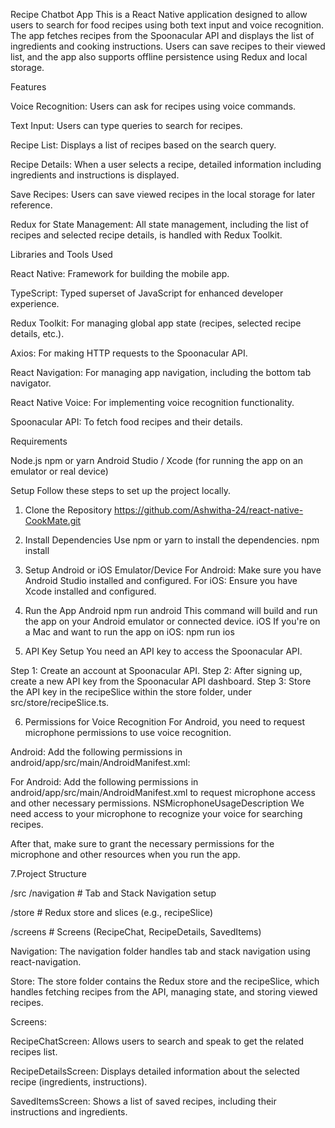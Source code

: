 Recipe Chatbot App
This is a React Native application designed to allow users to search for food recipes using both text input and voice recognition. The app fetches recipes from the Spoonacular API and displays the list of ingredients and cooking instructions. Users can save recipes to their viewed list, and the app also supports offline persistence using Redux and local storage.

Features

Voice Recognition: Users can ask for recipes using voice commands.

Text Input: Users can type queries to search for recipes.

Recipe List: Displays a list of recipes based on the search query.

Recipe Details: When a user selects a recipe, detailed information including ingredients and instructions is displayed.

Save Recipes: Users can save viewed recipes in the local storage for later reference.

Redux for State Management: All state management, including the list of recipes and selected recipe details, is handled with Redux Toolkit.

Libraries and Tools Used

React Native: Framework for building the mobile app.

TypeScript: Typed superset of JavaScript for enhanced developer experience.

Redux Toolkit: For managing global app state (recipes, selected recipe details, etc.).

Axios: For making HTTP requests to the Spoonacular API.

React Navigation: For managing app navigation, including the bottom tab navigator.

React Native Voice: For implementing voice recognition functionality.

Spoonacular API: To fetch food recipes and their details.


Requirements

Node.js
npm or yarn
Android Studio / Xcode (for running the app on an emulator or real device)

Setup
Follow these steps to set up the project locally.

1. Clone the Repository
https://github.com/Ashwitha-24/react-native-CookMate.git

2. Install Dependencies
Use npm or yarn to install the dependencies.
npm install
3. Setup Android or iOS Emulator/Device
For Android: Make sure you have Android Studio installed and configured.
For iOS: Ensure you have Xcode installed and configured.
4. Run the App
Android
npm run android
This command will build and run the app on your Android emulator or connected device.
iOS
If you're on a Mac and want to run the app on iOS:
npm run ios
5. API Key Setup
You need an API key to access the Spoonacular API.

Step 1: Create an account at Spoonacular API.
Step 2: After signing up, create a new API key from the Spoonacular API dashboard.
Step 3: Store the API key in the recipeSlice within the store folder, under src/store/recipeSlice.ts.

6. Permissions for Voice Recognition
For Android, you need to request microphone permissions to use voice recognition.

Android: Add the following permissions in android/app/src/main/AndroidManifest.xml:
<uses-permission android:name="android.permission.RECORD_AUDIO" />
<uses-permission android:name="android.permission.INTERNET" />



For Android:
Add the following permissions in android/app/src/main/AndroidManifest.xml to request microphone access and other necessary permissions.
<key>NSMicrophoneUsageDescription</key>
<string>We need access to your microphone to recognize your voice for searching recipes.</string>


After that, make sure to grant the necessary permissions for the microphone and other resources when you run the app.


7.Project Structure

/src
  /navigation              # Tab and Stack Navigation setup

  /store                   # Redux store and slices (e.g., recipeSlice)

  /screens                 # Screens (RecipeChat, RecipeDetails, SavedItems)

Navigation: The navigation folder handles tab and stack navigation using react-navigation.

Store: The store folder contains the Redux store and the recipeSlice, which handles fetching recipes from the API, managing state, and storing viewed recipes.

Screens:

RecipeChatScreen: Allows users to search and speak to get the related recipes list.

RecipeDetailsScreen: Displays detailed information about the selected recipe (ingredients, instructions).

SavedItemsScreen: Shows a list of saved recipes, including their instructions and ingredients.







